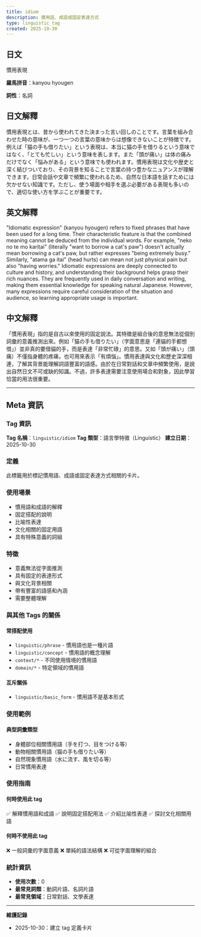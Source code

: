 ```yaml
---
title: idiom
description: 慣用語、成語或固定表達方式
type: linguistic_tag
created: 2025-10-30
---
```


## 日文
慣用表現

**羅馬拼音**：kanyou hyougen

**詞性**：名詞

## 日文解釋
慣用表現とは、昔から使われてきた決まった言い回しのことです。言葉を組み合わせた時の意味が、一つ一つの言葉の意味からは想像できないことが特徴です。例えば「猫の手も借りたい」という表現は、本当に猫の手を借りるという意味ではなく、「とても忙しい」という意味を表します。また「頭が痛い」は体の痛みだけでなく「悩みがある」という意味でも使われます。慣用表現は文化や歴史と深く結びついており、その背景を知ることで言葉の持つ豊かなニュアンスが理解できます。日常会話や文章で頻繁に使われるため、自然な日本語を話すためには欠かせない知識です。ただし、使う場面や相手を選ぶ必要がある表現も多いので、適切な使い方を学ぶことが重要です。

## 英文解釋
"Idiomatic expression" (kanyou hyougen) refers to fixed phrases that have been used for a long time. Their characteristic feature is that the combined meaning cannot be deduced from the individual words. For example, "neko no te mo karitai" (literally "want to borrow a cat's paw") doesn't actually mean borrowing a cat's paw, but rather expresses "being extremely busy." Similarly, "atama ga itai" (head hurts) can mean not just physical pain but also "having worries." Idiomatic expressions are deeply connected to culture and history, and understanding their background helps grasp their rich nuances. They are frequently used in daily conversation and writing, making them essential knowledge for speaking natural Japanese. However, many expressions require careful consideration of the situation and audience, so learning appropriate usage is important.

## 中文解釋
「慣用表現」指的是自古以來使用的固定說法。其特徵是組合後的意思無法從個別詞彙的意義推測出來。例如「猫の手も借りたい」（字面意思是「連貓的手都想借」）並非真的要借貓的手，而是表達「非常忙碌」的意思。又如「頭が痛い」（頭痛）不僅指身體的疼痛，也可用來表示「有煩惱」。慣用表達與文化和歷史深深相連，了解其背景能理解詞語豐富的語感。由於在日常對話和文章中頻繁使用，是說出自然日文不可或缺的知識。不過，許多表達需要注意使用場合和對象，因此學習恰當的用法很重要。

---

## Meta 資訊

### Tag 資訊

**Tag 名稱**：`linguistic/idiom`
**Tag 類型**：語言學特徵（Linguistic）
**建立日期**：2025-10-30

### 定義

此標籤用於標記慣用語、成語或固定表達方式相關的卡片。

### 使用場景

- 慣用語和成語的解釋
- 固定搭配的說明
- 比喻性表達
- 文化相關的固定用語
- 具有特殊意義的詞組

### 特徵

- 意義無法從字面推測
- 具有固定的表達形式
- 與文化背景相關
- 帶有豐富的語感和內涵
- 需要整體理解

### 與其他 Tags 的關係

#### 常搭配使用
- `linguistic/phrase` - 慣用語也是一種片語
- `linguistic/concept` - 慣用語的概念理解
- `context/*` - 不同使用情境的慣用語
- `domain/*` - 特定領域的慣用語

#### 互斥關係
- `linguistic/basic_form` - 慣用語不是基本形式

### 使用範例

#### 典型詞彙類型
- 身體部位相關慣用語（手を打つ、目をつける等）
- 動物相關慣用語（猫の手も借りたい等）
- 自然現象慣用語（水に流す、風を切る等）
- 日常慣用表達

### 使用指南

#### 何時使用此 tag
✅ 解釋慣用語和成語
✅ 說明固定搭配用法
✅ 介紹比喻性表達
✅ 探討文化相關用語

#### 何時不使用此 tag
❌ 一般詞彙的字面意義
❌ 單純的語法結構
❌ 可從字面理解的組合

### 統計資訊

- **使用次數**：0
- **最常見詞類**：動詞片語、名詞片語
- **最常見領域**：日常對話、文學表達

---

**維護記錄**
- 2025-10-30：建立 tag 定義卡片
